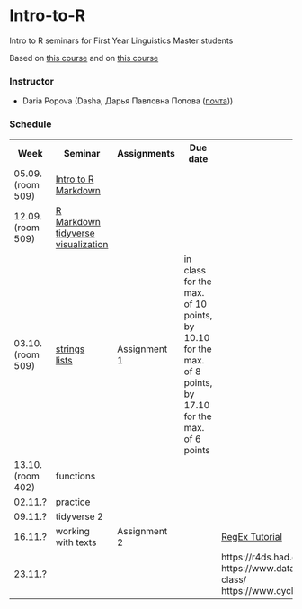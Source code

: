 # Intro-to-R

Intro to R seminars for First Year Linguistics Master students

Based on [this course](https://pozdniakov.github.io/tidy_stats/index.html) and on [this course](https://agricolamz.github.io/DS_for_DH/)

### Instructor
* Daria Popova (Dasha, Дарья Павловна Попова ([почта](mailto:daschapopowa@gmail.com)))

### Schedule
<table>
  <tr>
    <th>Week</th>
    <th>Seminar</th>
    <th>Assignments</th>
    <th>Due date</th>
    <th>Reference</th>
  </tr>
   <tr>
    <td>05.09. (room 509)</td>
    <td><a href="https://github.com/dashapopova/Intro-to-R/blob/main/week 1/Intro%20to%20R.md">Intro to R</a><br>
    <a href="https://github.com/dashapopova/Intro-to-R/blob/main/week 1/markdown.md">Markdown</a></td>
    <td></td>
    <td></td>
    <td>
    </td>
  </tr>
  <tr>
    <td>12.09. (room 509)</td>
    <td><a href="https://github.com/dashapopova/Intro-to-R/blob/main/week%202/exampleRmarkdown.Rmd">R Markdown</a><br>
      <a href="https://github.com/dashapopova/Intro-to-R/blob/main/week%202/tidyverse.md">tidyverse</a><br>
       <a href="https://github.com/dashapopova/Intro-to-R/blob/main/week%202/visualization.md">visualization</a>
    </td>
    <td></td>
    <td></td>
    <td>
    </td>
  </tr>
    <td>03.10. (room 509)</td>
    <td><a href="https://github.com/dashapopova/Intro-to-R/blob/main/week3/strings_upd.Rmd">strings</a><br>
  <a href="https://github.com/dashapopova/Intro-to-R/blob/main/week3/lists_upd.Rmd">lists</a></td>
    <td>Assignment 1</td>
    <td>in class for the max. of 10 points, by 10.10 for the max. of 8 points, by 17.10 for the max. of 6 points</td>
    <td></td>
   </tr>
    <tr>
    <td>13.10. (room 402)</td>
    <td>functions</td>
    <td></td>
    <td></td>
    <td>
  </td>
  </tr>
    <tr>
    <td>02.11.?</td>
    <td>practice
  </td>
    <td></td>
    <td></td>
    <td></td>
  </tr>
    <tr>
    <td>09.11.?</td>
    <td>tidyverse 2
  </td>
    <td></td>
    <td></td>
    <td></td>
  </tr>
    <tr>
    <td>16.11.?</td>
    <td>
    working with texts
  </td>
    <td>Assignment 2</td>
  <td></td>
    <td><a href="https://regexone.com/lesson/introduction_abcs">RegEx Tutorial</a></td>
  </tr>
    <tr>
    <td>23.11.?</td>
    <td>   
  </td>
    <td></td>
    <td></td>
    <td>https://r4ds.had.co.nz/index.html<br>
  https://www.datamentor.io/r-programming/s3-class/<br>
  https://www.cyclismo.org/tutorial/R/s3Classes.html</td>
  </tr>
  </tr>
</table>
